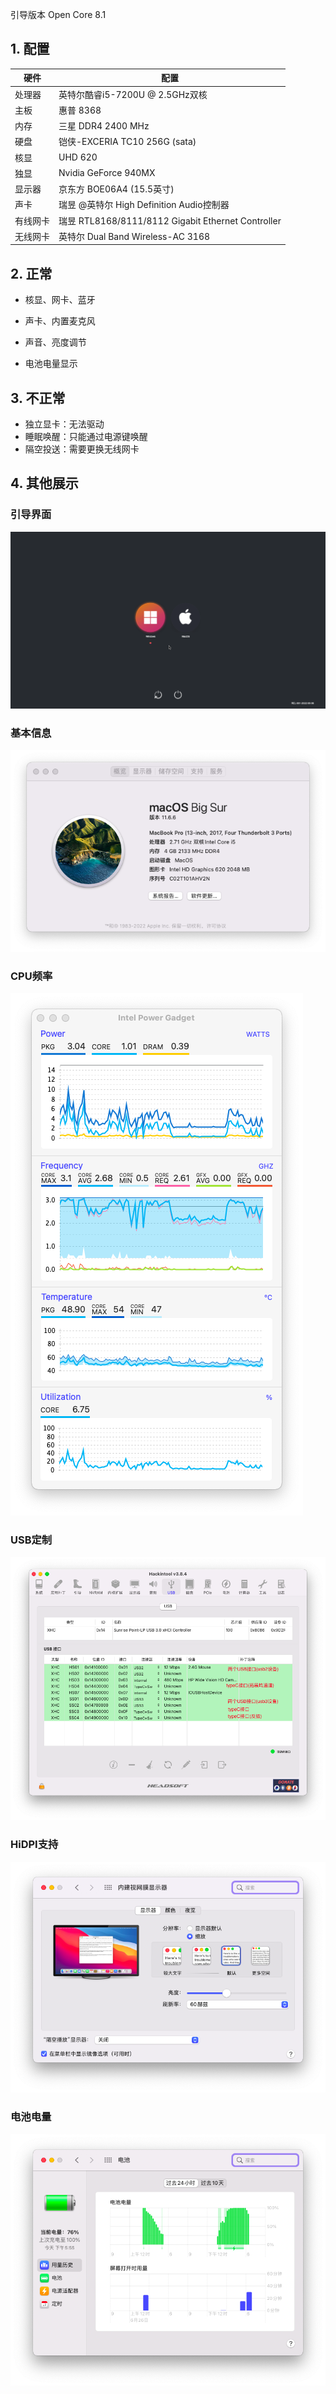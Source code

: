 引导版本 Open Core 8.1

## 1. 配置

| 硬件     | 配置                                               |
| -------- | -------------------------------------------------- |
| 处理器   | 英特尔酷睿i5-7200U @ 2.5GHz双核                    |
| 主板     | 惠普 8368                                          |
| 内存     | 三星 DDR4 2400 MHz                                 |
| 硬盘     | 铠侠-EXCERIA TC10 256G (sata)                      |
| 核显     | UHD 620                                            |
| 独显     | Nvidia GeForce 940MX                               |
| 显示器   | 京东方 BOE06A4 (15.5英寸)                          |
| 声卡     | 瑞昱 @英特尔 High Definition Audio控制器           |
| 有线网卡 | 瑞昱 RTL8168/8111/8112 Gigabit Ethernet Controller |
| 无线网卡 | 英特尔 Dual Band Wireless-AC 3168                  |



## 2. 正常

- 核显、网卡、蓝牙

- 声卡、内置麦克风
- 声音、亮度调节
- 电池电量显示



## 3. 不正常

- 独立显卡：无法驱动
- 睡眠唤醒：只能通过电源键唤醒
- 隔空投送：需要更换无线网卡



## 4. 其他展示

### 引导界面

![26085033](img/1.png)

### 基本信息

![截屏2022-06-26 下午5.25.51](img/2.png)

### CPU频率

![截屏2022-06-26 下午5.28.41](img/3.png)

### USB定制

![截屏2022-06-26 下午5.30.23](img/4.png)

### HiDPI支持

![截屏2022-06-26 下午5.39.00](img/5.png)

### 电池电量

![image-20220626183400132](img/6.png)
